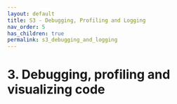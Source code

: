 ```yaml
---
layout: default
title: S3 - Debugging, Profiling and Logging
nav_order: 5
has_children: true
permalink: s3_debugging_and_logging
---
```


# 3. Debugging, profiling and visualizing code




